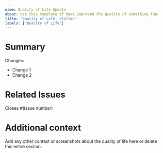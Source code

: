 ```yaml
---
name: Quality of Life Update
about: Use this template if have improved the quality of something that already exists!
title: 'Quality of Life: <title>'
labels: ["Quality of Life"]
---
```


# Summary

Changes:
* Change 1
* Change 2

# Related Issues

Closes #(issue number)

# Additional context
Add any other context or screenshots about the quality of life here or delete this entire section.
